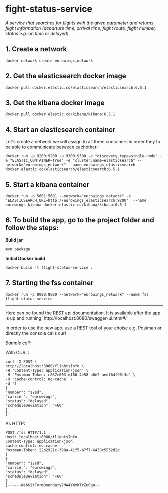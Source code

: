 

# fight-status-service

*A service that searches for flights with the given parameter and returns flight information
(departure time, arrival time, flight route, flight number, status e.g. on time or delayed)*

  

## 1. Create a network

    docker network create eurowings_network

  

 ## 2. Get the elasticsearch docker image

    docker pull docker.elastic.co/elasticsearch/elasticsearch:6.5.1

  

## 3. Get the kibana docker image

	docker pull docker.elastic.co/kibana/kibana:6.5.1

  

## 4. Start an elasticsearch container
Let's create a network we will assign to all three containers in order they to be able to communicate between eachother:

	docker run -p 9200:9200 -p 9300:9300 -e "discovery.type=single-node" -e "ELASTIC_CONTAINER=true" -e "cluster.name=elasticsearch" --network="eurowings_network" --name eurowings_elasticsearch docker.elastic.co/elasticsearch/elasticsearch:6.5.1

  

## 5. Start a kibana container

	docker run -p 5601:5601 --network="eurowings_network" -e "ELASTICSEARCH_URL=http://eurowings_elasticsearch:9200"  --name eurowings_kibana docker.elastic.co/kibana/kibana:6.5.1

  

## 6. To build the app, go to the project folder and follow the steps:

**Build jar**

	mvn package

  

**Initial Docker build**

	docker build -t flight-status-service .

  

## 7. Starting the fss container

	docker run -p 8080:8080 --network="eurowings_network" --name fss flight-status-service


---
Here can be found the REST api documentation. It is available after the app is up and running:
http://localhost:8080/swagger-ui.html#/

In order to use the new app, use a REST tool of your choise e.g. Postman or directly the console calls curl  

*Sample call:*

  

With CURL:
	
	curl -X POST \
	http://localhost:8080/flightsInfo \
	-H 'Content-Type: application/json' \
	-H 'Postman-Token: c867c003-d160-4e58-b6e2-aedf64f90f3d' \
	-H 'cache-control: no-cache' \
	-d '[
	{
	"number": "12ed",
	"carrier": "eurowings",
	"status": "delayed",
	"scheduleDeviation": "+60"
	}
	]'

  

  

  

As HTTP:

	POST /fss HTTP/1.1
	Host: localhost:8080/flightsInfo
	Content-Type: application/json
	cache-control: no-cache
	Postman-Token: 22b2921c-398a-41f5-b7f7-6438c5532d2d
	[
	{
	"number": "12ed",
	"carrier": "eurowings",
	"status": "delayed",
	"scheduleDeviation": "+60"
	}
	]------WebKitFormBoundary7MA4YWxkTrZu0gW--

  